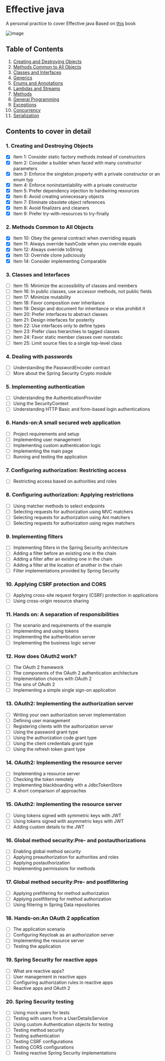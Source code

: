 # Effective java 
A personal practice to cover Effective java  Based on [this](https://www.amazon.com/Effective-Java-Joshua-Bloch/dp/0134685997) book

![image](https://images-na.ssl-images-amazon.com/images/I/41zLisPNN2L._SX376_BO1,204,203,200_.jpg)

## Table of Contents
1. [Creating and Destroying Objects](#create_distroy)
2. [Methods Common to All Objects](#methods_common)
3. [Classes and Interfaces](#classes_interfaces)
4. [Generics](#generics)
5. [Enums and Annotations](#enums_annotations)
6. [Lambdas and Streams](#lambdas_streams)
7. [Methods](#methos)
8. [General Programming](#general_programming)
9. [Exceptions](#exceptions)
10. [Concurrency](#concurrency)
11. [Serialization](#serialization)

## Contents to cover in detail
### 1. Creating and Destroying Objects <a name="create_distroy"></a>
- [x] Item 1: Consider static factory methods instead of constructors
- [x] Item 2: Consider a builder when faced with many constructor parameters
- [x] Item 3: Enforce the singleton property with a private constructor or an enum typ
- [x] Item 4: Enforce noninstantiability with a private constructor
- [x] Item 5: Prefer dependency injection to hardwiring resources
- [x] Item 6: Avoid creating unnecessary objects
- [x] Item 7: Eliminate obsolete object references
- [x] Item 8: Avoid finalizers and cleaners
- [x] Item 9: Prefer try-with-resources to try-finally
### 2. Methods Common to All Objects <a name="methods_common"></a>
- [x] Item 10: Obey the general contract when overriding equals
- [x] Item 11: Always override hashCode when you override equals
- [x] Item 12: Always override toString
- [x] Item 13: Override clone judiciously
- [x] Item 14: Consider implementing Comparable
### 3. Classes and Interfaces <a name="classes_interfaces"></a>
- [ ] Item 15: Minimize the accessibility of classes and members
- [ ] Item 16: In public classes, use accessor methods, not public fields
- [ ] Item 17: Minimize mutability
- [ ] Item 18: Favor composition over inheritance
- [ ] Item 19: Design and document for inheritance or else prohibit it
- [ ] Item 20: Prefer interfaces to abstract classes
- [ ] Item 21: Design interfaces for posterity
- [ ] Item 22: Use interfaces only to define types
- [ ] Item 23: Prefer class hierarchies to tagged classes
- [ ] Item 24: Favor static member classes over nonstatic
- [ ] Item 25: Limit source files to a single top-level class
### 4. Dealing with passwords  <a name="dealing_with_passwords"></a>
- [ ] Understanding the PasswordEncoder contract 
- [ ] More about the Spring Security Crypto module 
### 5. Implementing authentication  <a name="implementing_authentication"></a>
- [ ] Understanding the AuthenticationProvider
- [ ] Using the SecurityContext
- [ ] Understanding HTTP Basic and form-based login authentications 
### 6. Hands-on:A small secured web application <a name="secured_web"></a>
- [ ] Project requirements and setup
- [ ] Implementing user management 
- [ ] Implementing custom authentication logic
- [ ] Implementing the main page 
- [ ] Running and testing the application 
### 7. Configuring authorization: Restricting access <a name="config_authorization"></a>
- [ ] Restricting access based on authorities and roles
### 8. Configuring authorization: Applying restrictions <a name="config_authorization_applying"></a>
- [ ] Using matcher methods to select endpoints 
- [ ] Selecting requests for authorization using MVC matchers 
- [ ] Selecting requests for authorization using Ant matchers
- [ ] Selecting requests for authorization using regex matchers 
### 9. Implementing filters <a name="filters"></a>
- [ ] Implementing filters in the Spring Security architecture 
- [ ] Adding a filter before an existing one in the chain 
- [ ] Adding a filter after an existing one in the chain 
- [ ] Adding a filter at the location of another in the chain 
- [ ] Filter implementations provided by Spring Security 
### 10. Applying CSRF protection and CORS <a name="CSRF_CORS"></a>
- [ ] Applying cross-site request forgery (CSRF) protection in applications  
- [ ] Using cross-origin resource sharing 
### 11. Hands on: A separation of responsibilities <a name="separation"></a>
- [ ] The scenario and requirements of the example 
- [ ] Implementing and using tokens 
- [ ] Implementing the authentication server 
- [ ] Implementing the business logic server
### 12. How does OAuth2 work? <a name="oauth"></a>
- [ ] The OAuth 2 framework 
- [ ] The components of the OAuth 2 authentication architecture
- [ ] Implementation choices with OAuth 2
- [ ] The sins of OAuth 2
- [ ] Implementing a simple single sign-on application
### 13. OAuth2: Implementing the authorization server <a name="authorization_server"></a>
- [ ] Writing your own authorization server implementation
- [ ] Defining user management 
- [ ] Registering clients with the authorization server 
- [ ] Using the password grant type
- [ ] Using the authorization code grant type
- [ ] Using the client credentials grant type
- [ ] Using the refresh token grant type
### 14. OAuth2: Implementing the resource server <a name="resource_server"></a>
- [ ] Implementing a resource server 
- [ ] Checking the token remotely 
- [ ] Implementing blackboarding with a JdbcTokenStore
- [ ] A short comparison of approaches 
### 15. OAuth2: Implementing the resource server <a name="using_jwt"></a>
- [ ] Using tokens signed with symmetric keys with JWT
- [ ] Using tokens signed with asymmetric keys with JWT 
- [ ] Adding custom details to the JWT 
### 16. Global method security:Pre- and postauthorizations <a name="global_method_postauthorizations"></a>
- [ ] Enabling global method security 
- [ ] Applying preauthorization for authorities and roles 
- [ ] Applying postauthorization 
- [ ] Implementing permissions for methods 
### 17. Global method security:Pre- and postfiltering <a name="global_method_postfiltering"></a>
- [ ] Applying prefiltering for method authorization
- [ ] Applying postfiltering for method authorization 
- [ ] Using filtering in Spring Data repositories
### 18. Hands-on:An OAuth 2 application <a name="oauth_application"></a>
- [ ] The application scenario
- [ ] Configuring Keycloak as an authorization server 
- [ ] Implementing the resource server 
- [ ] Testing the application
### 19. Spring Security for reactive apps <a name="security_reactive"></a>
- [ ] What are reactive apps? 
- [ ] User management in reactive apps 
- [ ] Configuring authorization rules in reactive apps 
- [ ] Reactive apps and OAuth 2
### 20. Spring Security testing <a name="security_testing"></a>
- [ ] Using mock users for tests
- [ ] Testing with users from a UserDetailsService 
- [ ] Using custom Authentication objects for testing 
- [ ] Testing method security 
- [ ] Testing authentication 
- [ ] Testing CSRF configurations
- [ ] Testing CORS configurations
- [ ] Testing reactive Spring Security implementations
